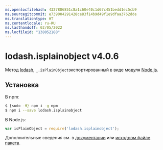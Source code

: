 ```yaml
---
ms.openlocfilehash: 4327886851c8a1c60e40c1d67c451bedd1ec5cb9
ms.sourcegitcommit: e739004291428ce83f14b9d49f1e9dfaa3762dde
ms.translationtype: HT
ms.contentlocale: ru-RU
ms.lasthandoff: 02/05/2022
ms.locfileid: "138052188"
---
```

# <a name="lodashisplainobject-v406"></a>lodash.isplainobject v4.0.6

Метод [lodash](https://lodash.com/), `_.isPlainObject`экспортированный в виде модуля [ Node.js](https://nodejs.org/).

## <a name="installation"></a>Установка

В npm:
```bash
$ {sudo -H} npm i -g npm
$ npm i --save lodash.isplainobject
```

В Node.js:
```js
var isPlainObject = require('lodash.isplainobject');
```

Дополнительные сведения см. в [документации](https://lodash.com/docs#isPlainObject) или [исходном файле пакета](https://github.com/lodash/lodash/blob/4.0.6-npm-packages/lodash.isplainobject).
